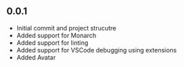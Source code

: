 ## 0.0.1

- Initial commit and project strucutre
- Added support for Monarch
- Added support for linting
- Added support for VSCode debugging using extensions
- Added Avatar
